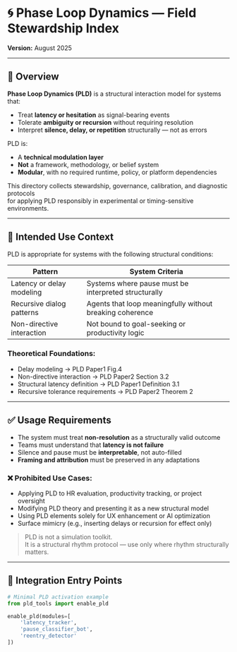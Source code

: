 # 🌀 Phase Loop Dynamics — Field Stewardship Index  
**Version:** August 2025

---

## 🧭 Overview

**Phase Loop Dynamics (PLD)** is a structural interaction model for systems that:

- Treat **latency or hesitation** as signal-bearing events  
- Tolerate **ambiguity or recursion** without requiring resolution  
- Interpret **silence, delay, or repetition** structurally — not as errors  

PLD is:

- A **technical modulation layer**  
- **Not** a framework, methodology, or belief system  
- **Modular**, with no required runtime, policy, or platform dependencies  

This directory collects stewardship, governance, calibration, and diagnostic protocols  
for applying PLD responsibly in experimental or timing-sensitive environments.

---

## 🎯 Intended Use Context

PLD is appropriate for systems with the following structural conditions:

| Pattern                  | System Criteria                                         |
|--------------------------|---------------------------------------------------------|
| Latency or delay modeling | Systems where pause must be interpreted structurally   |
| Recursive dialog patterns | Agents that loop meaningfully without breaking coherence |
| Non-directive interaction | Not bound to goal-seeking or productivity logic        |

### Theoretical Foundations:

- Delay modeling → PLD Paper1 Fig.4  
- Non-directive interaction → PLD Paper2 Section 3.2  
- Structural latency definition → PLD Paper1 Definition 3.1  
- Recursive tolerance requirements → PLD Paper2 Theorem 2  

---

## ✅ Usage Requirements

- The system must treat **non-resolution** as a structurally valid outcome  
- Teams must understand that **latency is not failure**  
- Silence and pause must be **interpretable**, not auto-filled  
- **Framing and attribution** must be preserved in any adaptations  

### ❌ Prohibited Use Cases:

- Applying PLD to HR evaluation, productivity tracking, or project oversight  
- Modifying PLD theory and presenting it as a new structural model  
- Using PLD elements solely for UX enhancement or AI optimization  
- Surface mimicry (e.g., inserting delays or recursion for effect only)

> PLD is not a simulation toolkit.  
> It is a structural rhythm protocol — use only where rhythm structurally matters.

---

## 🧩 Integration Entry Points

```python
# Minimal PLD activation example
from pld_tools import enable_pld

enable_pld(modules=[
    'latency_tracker',
    'pause_classifier_bot',
    'reentry_detector'
])
